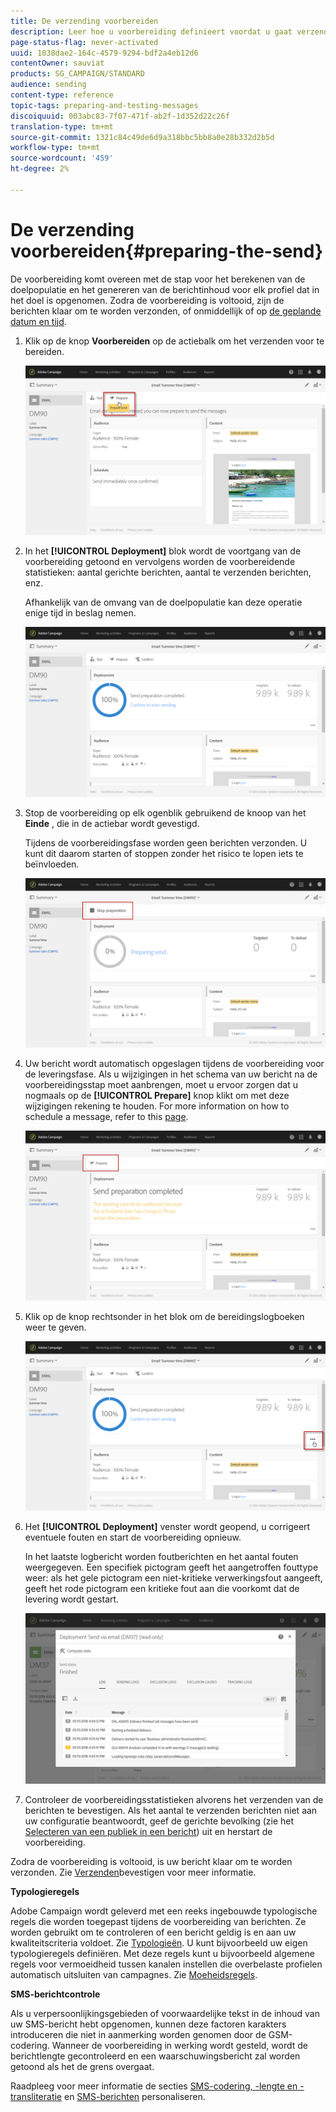 ```yaml
---
title: De verzending voorbereiden
description: Leer hoe u voorbereiding definieert voordat u gaat verzenden.
page-status-flag: never-activated
uuid: 1038dae2-164c-4579-9294-bdf2a4eb12d6
contentOwner: sauviat
products: SG_CAMPAIGN/STANDARD
audience: sending
content-type: reference
topic-tags: preparing-and-testing-messages
discoiquuid: 003abc83-7f07-471f-ab2f-1d352d22c26f
translation-type: tm+mt
source-git-commit: 1321c84c49de6d9a318bbc5bb8a0e28b332d2b5d
workflow-type: tm+mt
source-wordcount: '459'
ht-degree: 2%

---
```



# De verzending voorbereiden{#preparing-the-send}

De voorbereiding komt overeen met de stap voor het berekenen van de doelpopulatie en het genereren van de berichtinhoud voor elk profiel dat in het doel is opgenomen. Zodra de voorbereiding is voltooid, zijn de berichten klaar om te worden verzonden, of onmiddellijk of op [de geplande datum en tijd](../../sending/using/about-scheduling-messages.md).

1. Klik op de knop **Voorbereiden** op de actiebalk om het verzenden voor te bereiden.

   ![](assets/preparing_delivery_2.png)

1. In het **[!UICONTROL Deployment]** blok wordt de voortgang van de voorbereiding getoond en vervolgens worden de voorbereidende statistieken: aantal gerichte berichten, aantal te verzenden berichten, enz.

   Afhankelijk van de omvang van de doelpopulatie kan deze operatie enige tijd in beslag nemen.

   ![](assets/preparing_delivery.png)

1. Stop de voorbereiding op elk ogenblik gebruikend de knoop van het **Einde** , die in de actiebar wordt gevestigd.

   Tijdens de voorbereidingsfase worden geen berichten verzonden. U kunt dit daarom starten of stoppen zonder het risico te lopen iets te beïnvloeden.

   ![](assets/preparing_delivery_6.png)

1. Uw bericht wordt automatisch opgeslagen tijdens de voorbereiding voor de leveringsfase. Als u wijzigingen in het schema van uw bericht na de voorbereidingsstap moet aanbrengen, moet u ervoor zorgen dat u nogmaals op de **[!UICONTROL Prepare]** knop klikt om met deze wijzigingen rekening te houden. For more information on how to schedule a message, refer to this [page](../../sending/using/about-scheduling-messages.md).

   ![](assets/preparing_delivery_5.png)

1. Klik op de knop rechtsonder in het blok om de bereidingslogboeken weer te geven.

   ![](assets/preparing_delivery_4.png)

1. Het **[!UICONTROL Deployment]** venster wordt geopend, u corrigeert eventuele fouten en start de voorbereiding opnieuw.

   In het laatste logbericht worden foutberichten en het aantal fouten weergegeven. Een specifiek pictogram geeft het aangetroffen fouttype weer: als het gele pictogram een niet-kritieke verwerkingsfout aangeeft, geeft het rode pictogram een kritieke fout aan die voorkomt dat de levering wordt gestart.

   ![](assets/preparing_delivery_3.png)

1. Controleer de voorbereidingsstatistieken alvorens het verzenden van de berichten te bevestigen. Als het aantal te verzenden berichten niet aan uw configuratie beantwoordt, geef de gerichte bevolking (zie het [Selecteren van een publiek in een bericht](../../audiences/using/selecting-an-audience-in-a-message.md)) uit en herstart de voorbereiding.

Zodra de voorbereiding is voltooid, is uw bericht klaar om te worden verzonden. Zie [Verzenden](../../sending/using/confirming-the-send.md)bevestigen voor meer informatie.

**Typologieregels**

Adobe Campaign wordt geleverd met een reeks ingebouwde typologische regels die worden toegepast tijdens de voorbereiding van berichten. Ze worden gebruikt om te controleren of een bericht geldig is en aan uw kwaliteitscriteria voldoet. Zie [Typologieën](../../sending/using/about-typology-rules.md). U kunt bijvoorbeeld uw eigen typologieregels definiëren. Met deze regels kunt u bijvoorbeeld algemene regels voor vermoeidheid tussen kanalen instellen die overbelaste profielen automatisch uitsluiten van campagnes. Zie [Moeheidsregels](../../sending/using/fatigue-rules.md).

**SMS-berichtcontrole**

Als u verpersoonlijkingsgebieden of voorwaardelijke tekst in de inhoud van uw SMS-bericht hebt opgenomen, kunnen deze factoren karakters introduceren die niet in aanmerking worden genomen door de GSM-codering. Wanneer de voorbereiding in werking wordt gesteld, wordt de berichtlengte gecontroleerd en een waarschuwingsbericht zal worden getoond als het de grens overgaat.

Raadpleeg voor meer informatie de secties [SMS-codering, -lengte en -transliteratie](../../administration/using/configuring-sms-channel.md#sms-encoding--length-and-transliteration) en [SMS-berichten](../../channels/using/personalizing-sms-messages.md) personaliseren.
